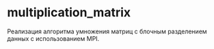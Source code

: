 # multiplication_matrix
Реализация алгоритма умножения матриц с блочным разделением данных с использованием MPI.

